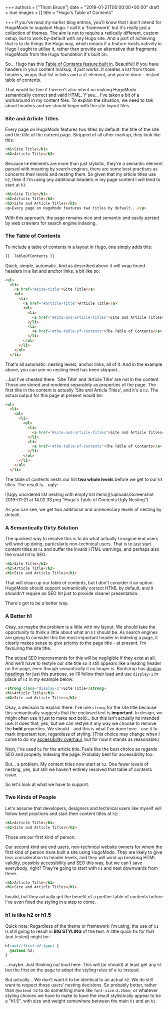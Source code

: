+++
authors = ["Thom Bruce"]
date = "2019-01-21T00:00:00+00:00"
draft = true
images = []
title = "Hugo's Table of Contents"

+++
If you've read my earlier blog entries, you'll know that I don't intend for HugoModo to supplant Hugo. I call it a 'framework' but it's really just a collection of themes. The aim is not to require a radically different, custom setup, but to work by-default with any Hugo site. And a part of achieving that is to do things the Hugo way, which means if a feature exists natively in Hugo I ought to utilise it, rather than provide an alternative that fragments HugoModo from the Hugo foundation it's built on.

So... Hugo has this [Table of Contents feature built in](https://gohugo.io/content-management/toc/ "Hugo Table of Contents"). Beautiful! If you have headers in your content markup, it _just works_. It creates a list from those headers, wraps that list in links and a `ul` element, and you're done - instant table of contents.

That would be fine if I weren't also intent on making HugoModo semantically correct and valid HTML. Y'see... I've taken a bit of a workaround in my content files. To explain the situation, we need to talk about headers and we should begin with the site layout files.

### Site and Article Titles

Every page on HugoModo features two titles by default: the title of the site and the title of the current page. Stripped of all other markup, they look like this:

```html
<h1>Site Title</h1>
<h2>Article Title</h2>
```

Because `h#` elements are more than just stylistic, they're a semantic element parsed with meaning by search engines, there are some best practises as concerns their levels and nesting them. So given that my article titles use `h2`, then if I'm using any additional headers in my page content I will tend to start at `h3`.

```html
<h1>Site Title</h1>
<h2>Article Title</h2>
<h3>Site and Article Titles</h3>
<p>Every page on HugoModo features two titles by default...</p>
```

With this approach, the page remains nice and semantic and easily parsed by web crawlers for search engine indexing.

### The Table of Contents

To include a table of contents in a layout in Hugo, one simply adds this:

```html
{{ .TableOfContents }}
```

Quick, simple, automatic. And as described above it will wrap found headers in a list and anchor links, a bit like so:

```html
<ul>
  <li>
    <a href="#site-title">Site Title</a>
    <ul>
      <li>
        <a href="#article-title">Article Title</a>
        <ul>
          <li>
            <a href="#site-and-article-titles">Site and Article Titles</a>
          </li>
          <li>
            <a href="#the-table-of-contents">The Table of Contents</a>
          </li>
        </ul>
      </li>
    </ul>
  </li>
```

That's all automatic: nesting levels, anchor links, all of it. And in the example above, you can see no nesting level has been skipped...

...but I've cheated there. 'Site Title' and 'Article Title' are not in the content. Those are stored and rendered separately as properties of the page. The first title in the content is actually 'Site and Article Titles', and it's a `h3`. The actual output for this page at present would be:

```html
<ul>
  <li>
    <ul>
      <li>
        <ul>
          <li>
            <a href="#site-and-article-titles">Site and Article Titles</a>
          </li>
          <li>
            <a href="#the-table-of-contents">The Table of Contents</a>
          </li>
        </ul>
      </li>
    </ul>
  </li>
```

The table of contents nests our list **two whole levels** before we get to our `h3` titles. The result is... ugly:

![Ugly unordered list nesting with empty list items](/uploads/Screenshot 2019-01-21 at 14.02.33.png "Hugo's Table of Contents Ugly Nesting")

As you can see, we get two additional and unnecessary levels of nesting by default.

### A Semantically Dirty Solution

The quickest way to resolve this is to do what actually I imagine end users will wind up doing, particularly non-technical users. That is to just start content titles at `h1` and suffer the invalid HTML warnings, and perhaps also the small hit to SEO.

```html
<h1>Site Title</h1>
<h2>Article Title</h2>
<h1>Site and Article Titles</h1>
```

That will clean up our table of contents, but I don't consider it an option. HugoModo should support semantically correct HTML by default, and it shouldn't require an SEO hit just to provide cleaner presentation.

There's got to be a better way.

### A Better h1

Okay, so maybe the problem is a little with my layout. We should take the opportunity to think a little about what an `h1` should be. As search engines are going to consider this the most important header in indexing a page, it clearly makes sense to give priority to the page title - at present, I'm favouring the site title.

The actual SEO improvements for this will be negligible if they exist at all. And we'll have to restyle our site title so it still appears like a leading header on the page, even though semantically it no longer is. Bootstrap has [display headings](https://getbootstrap.com/docs/4.2/content/typography/#display-headings "Bootstrap Display Headings") for just this purpose, so I'll follow their lead and use `display-1` in place of `h1` in my example below:

```html
<strong class="display-1">Site Title</strong>
<h1>Article Title</h1>
<h2>Site and Article Titles</h2>
```

Okay, a decision to explain there. I've use `strong` for the site title because this semantically suggests that the enclosed text is **important**. In design, we might often use it just to make text bold... but this isn't actually its intended use. It does that, yes, but we can restyle it any way we choose to remove the **bold** properties. We should - and this is what I've done here - use it to mark important text, regardless of styling. (This choice may change when I come to do my [accessibility overhaul](https://waffle.io/hugomodo/hugomodo/cards/5c448c725f102403a99235a8 "Waffle.io Accessibility Overhaul Project Management Card"), but for now it stands as reasonable.)

Next, I've used `h1` for the article title. Feels like the best choice as regards SEO and properly indexing the page. Probably best for accessibility too.

But... a problem. My content titles now start at `h2`. One fewer levels of nesting, yes, but still we haven't entirely resolved that table of contents issue.

So let's look at what we have to support.

### Two Kinds of People

Let's assume that developers, designers and technical users like myself will follow best practices and start their content titles at `h2`:

```html
<h1>Article Title</h1>
<h2>Site and Article Titles</h2>
```

Those are our first kind of person.

Our second kind are end users, non-technical website owners for whom the first kind of person have built a site using HugoModo. They are likely to give less consideration to header levels, and they will wind up breaking HTML validity, possibly accessibility and SEO this way, but we can't save everybody, right? They're going to start with `h1` and nest downwards from there.

```html
<h1>Article Title</h1>
<h1>Site and Article Titles</h1>
```

Invalid, but they actually get the benefit of a prettier table of contents before I've even fixed the styling in a step to come.

### h1 is like h2 or h1.5

Quick note: Regardless of the theme or framework I'm using, the use of `h1` is still going to result in **BIG STYLING** of the text. A little quick fix for that (not tested) might be:

```sass
h1:not(:first-of-type) {
  @extend h2;
}
```

...maybe. Just thinking out loud here. This will (or should) at least get any `h1` but the first on the page to adopt the styling rules of a `h2` instead.

But actually... We don't want it to be identical to an actual `h2`. We do still want to respect those users' nesting decisions. So probably better, rather than `@extend h2` to do something more like `font-size:2.25em;` or whatever styling choices we have to make to have the result stylistically appear to be a "h1.5", with size and weight somewhere between the main `h1` and an `h2`.